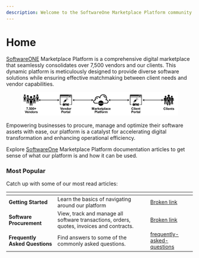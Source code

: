 ```yaml
---
description: Welcome to the SoftwareOne Marketplace Platform community!
---
```


# Home

[SoftwareONE](https://softwareone.com) Marketplace Platform is a comprehensive digital marketplace that seamlessly consolidates over 7,500 vendors and our clients. This dynamic platform is meticulously designed to provide diverse software solutions while ensuring effective matchmaking between client needs and vendor capabilities.

<div align="left">

<figure><img src=".gitbook/assets/image (235).png" alt=""><figcaption></figcaption></figure>

</div>

Empowering businesses to procure, manage and optimize their software assets with ease, our platform is a catalyst for accelerating digital transformation and enhancing operational efficiency.

Explore [SoftwareOne](https://softwareone.com) Marketplace Platform documentation articles to get sense of what our platform is and how it can be used.

### Most Popular

Catch up with some of our most read articles:

<table data-view="cards"><thead><tr><th></th><th></th><th></th><th data-hidden data-card-target data-type="content-ref"></th></tr></thead><tbody><tr><td><strong>Getting Started</strong></td><td>Learn the basics of navigating around our platform</td><td></td><td><a href="broken-reference">Broken link</a></td></tr><tr><td><strong>Software Procurement</strong></td><td>View, track and manage all software transactions, orders, quotes, invoices and contracts.</td><td></td><td><a href="broken-reference">Broken link</a></td></tr><tr><td><strong>Frequently Asked Questions</strong></td><td>Find answers to some of the commonly asked questions.</td><td></td><td><a href="help-and-support/frequently-asked-questions/">frequently-asked-questions</a></td></tr></tbody></table>
